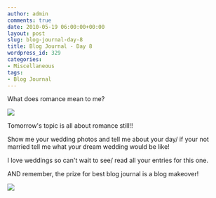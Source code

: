 ```yaml
---
author: admin
comments: true
date: 2010-05-19 06:00:00+00:00
layout: post
slug: blog-journal-day-8
title: Blog Journal - Day 8
wordpress_id: 329
categories:
- Miscellaneous
tags:
- Blog Journal
---
```


What does romance mean to me?

  


[![](http://farm5.static.flickr.com/4018/4619460386_e9d45ed954_o.jpg)](http://farm5.static.flickr.com/4018/4619460386_e9d45ed954_o.jpg)

  


Tomorrow's topic is all about romance still!!

Show me your wedding photos and tell me about your day/ if your not married tell me what your dream wedding would be like!

  


I love weddings so can't wait to see/ read all your entries for this one.

  


AND remember, the prize for best blog journal is a blog makeover!

  


![](https://blogger.googleusercontent.com/tracker/251139911615938991-3231475737425665696?l=www.outmumbered.com)
